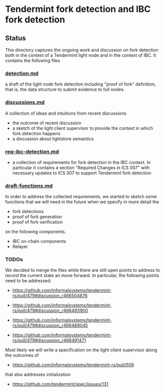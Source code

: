 # Tendermint fork detection and IBC fork detection

## Status

This directory captures the ongoing work and discussion on fork
detection both in the context of a Tendermint light node and in the
context of IBC. It contains the following files

### [detection.md](./detection.md)

a draft of the light node fork detection including "proof of fork"
  definition, that is, the data structure to submit evidence to full
  nodes.
  

### [discussions.md](./discussions.md) 

A collection of ideas and intuitions from recent discussions

- the outcome of recent discussion
- a sketch of the light client supervisor to provide the context in
  which fork detection happens
- a discussion about lightstore semantics


### [req-ibc-detection.md](./req-ibc-detection.md)

- a collection of requirements for fork detection in the IBC
  context. In particular it contains a section "Required Changes in
  ICS 007" with necessary updates to ICS 007 to support Tendermint
  fork detection


### [draft-functions.md](./draft-functions.md)

In order to address the collected requirements, we started to sketch
some functions that we will need in the future when we specify in more
detail the 

- fork detections 
- proof of fork generation
- proof of fork verification

on the following components.

- IBC on-chain components
- Relayer


### TODOs

We decided to merge the files while there are still open points to
address to record the current state an move forward. In particular,
the following points need to be addressed:

- https://github.com/informalsystems/tendermint-rs/pull/479#discussion_r466504876

- https://github.com/informalsystems/tendermint-rs/pull/479#discussion_r466493900
  
- https://github.com/informalsystems/tendermint-rs/pull/479#discussion_r466489045
  
- https://github.com/informalsystems/tendermint-rs/pull/479#discussion_r466491471
  
Most likely we will write a specification on the light client
supervisor along the outcomes of
  
- https://github.com/informalsystems/tendermint-rs/pull/509

that also addresses initialization

- https://github.com/tendermint/spec/issues/131
